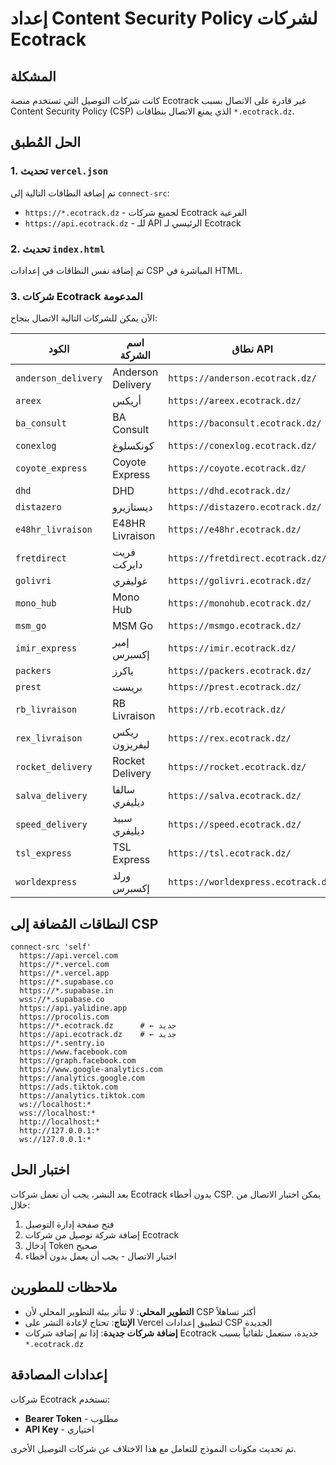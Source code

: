# إعداد Content Security Policy لشركات Ecotrack

## المشكلة
كانت شركات التوصيل التي تستخدم منصة Ecotrack غير قادرة على الاتصال بسبب Content Security Policy (CSP) الذي يمنع الاتصال بنطاقات `*.ecotrack.dz`.

## الحل المُطبق

### 1. تحديث `vercel.json`
تم إضافة النطاقات التالية إلى `connect-src`:
- `https://*.ecotrack.dz` - لجميع شركات Ecotrack الفرعية
- `https://api.ecotrack.dz` - للـ API الرئيسي لـ Ecotrack

### 2. تحديث `index.html` 
تم إضافة نفس النطاقات في إعدادات CSP المباشرة في HTML.

### 3. شركات Ecotrack المدعومة
الآن يمكن للشركات التالية الاتصال بنجاح:

| الكود | اسم الشركة | نطاق API |
|-------|------------|----------|
| `anderson_delivery` | Anderson Delivery | `https://anderson.ecotrack.dz/` |
| `areex` | أريكس | `https://areex.ecotrack.dz/` |
| `ba_consult` | BA Consult | `https://baconsult.ecotrack.dz/` |
| `conexlog` | كونكسلوغ | `https://conexlog.ecotrack.dz/` |
| `coyote_express` | Coyote Express | `https://coyote.ecotrack.dz/` |
| `dhd` | DHD | `https://dhd.ecotrack.dz/` |
| `distazero` | ديستازيرو | `https://distazero.ecotrack.dz/` |
| `e48hr_livraison` | E48HR Livraison | `https://e48hr.ecotrack.dz/` |
| `fretdirect` | فريت دايركت | `https://fretdirect.ecotrack.dz/` |
| `golivri` | غوليفري | `https://golivri.ecotrack.dz/` |
| `mono_hub` | Mono Hub | `https://monohub.ecotrack.dz/` |
| `msm_go` | MSM Go | `https://msmgo.ecotrack.dz/` |
| `imir_express` | إمير إكسبرس | `https://imir.ecotrack.dz/` |
| `packers` | باكرز | `https://packers.ecotrack.dz/` |
| `prest` | بريست | `https://prest.ecotrack.dz/` |
| `rb_livraison` | RB Livraison | `https://rb.ecotrack.dz/` |
| `rex_livraison` | ريكس ليفريزون | `https://rex.ecotrack.dz/` |
| `rocket_delivery` | Rocket Delivery | `https://rocket.ecotrack.dz/` |
| `salva_delivery` | سالفا ديليفري | `https://salva.ecotrack.dz/` |
| `speed_delivery` | سبيد ديليفري | `https://speed.ecotrack.dz/` |
| `tsl_express` | TSL Express | `https://tsl.ecotrack.dz/` |
| `worldexpress` | ورلد إكسبرس | `https://worldexpress.ecotrack.dz/` |

## النطاقات المُضافة إلى CSP

```
connect-src 'self' 
  https://api.vercel.com 
  https://*.vercel.com 
  https://*.vercel.app 
  https://*.supabase.co 
  https://*.supabase.in 
  wss://*.supabase.co 
  https://api.yalidine.app 
  https://procolis.com 
  https://*.ecotrack.dz      # ← جديد
  https://api.ecotrack.dz    # ← جديد
  https://*.sentry.io 
  https://www.facebook.com 
  https://graph.facebook.com 
  https://www.google-analytics.com 
  https://analytics.google.com 
  https://ads.tiktok.com 
  https://analytics.tiktok.com 
  ws://localhost:* 
  wss://localhost:* 
  http://localhost:* 
  http://127.0.0.1:* 
  ws://127.0.0.1:*
```

## اختبار الحل

بعد النشر، يجب أن تعمل شركات Ecotrack بدون أخطاء CSP. يمكن اختبار الاتصال من خلال:

1. فتح صفحة إدارة التوصيل
2. إضافة شركة توصيل من شركات Ecotrack
3. إدخال Token صحيح
4. اختبار الاتصال - يجب أن يعمل بدون أخطاء

## ملاحظات للمطورين

- **التطوير المحلي**: لا تتأثر بيئة التطوير المحلي لأن CSP أكثر تساهلاً
- **الإنتاج**: تحتاج لإعادة النشر على Vercel لتطبيق إعدادات CSP الجديدة
- **إضافة شركات جديدة**: إذا تم إضافة شركات Ecotrack جديدة، ستعمل تلقائياً بسبب `*.ecotrack.dz`

## إعدادات المصادقة

شركات Ecotrack تستخدم:
- **Bearer Token** - مطلوب
- **API Key** - اختياري

تم تحديث مكونات النموذج للتعامل مع هذا الاختلاف عن شركات التوصيل الأخرى. 